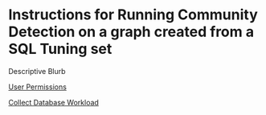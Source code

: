 # Instructions for Running Community Detection on a graph created from a SQL Tuning set

Descriptive Blurb

[User Permissions](./user-perms/README.md)

[Collect Database Workload](./collect-database-workload/README.md)